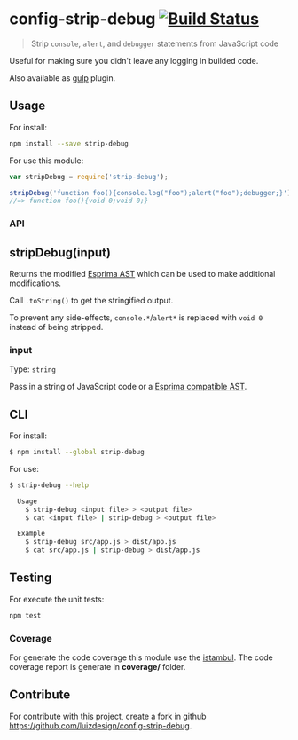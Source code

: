 # config-strip-debug [![Build Status](https://travis-ci.org/luizdesign/config-strip-debug.svg?branch=master)](https://travis-ci.org/luizdesign/config-strip-debug)

> Strip `console`, `alert`, and `debugger` statements from JavaScript code

Useful for making sure you didn't leave any logging in builded code.

Also available as [gulp](https://github.com/luizdesign/gulp-config-strip-debug) plugin.


## Usage

For install:
```sh
npm install --save strip-debug
```

For use this module:
```js
var stripDebug = require('strip-debug');

stripDebug('function foo(){console.log("foo");alert("foo");debugger;}').toString();
//=> function foo(){void 0;void 0;}
```


### API

## stripDebug(input)

Returns the modified [Esprima AST](http://esprima.org) which can be used to make additional modifications.

Call `.toString()` to get the stringified output.

To prevent any side-effects, `console.*`/`alert*` is replaced with `void 0` instead of being stripped.

### input

Type: `string`

Pass in a string of JavaScript code or a [Esprima compatible AST](http://esprima.org).


## CLI

For install:
```sh
$ npm install --global strip-debug
```

For use:
```sh
$ strip-debug --help

  Usage
    $ strip-debug <input file> > <output file>
    $ cat <input file> | strip-debug > <output file>

  Example
    $ strip-debug src/app.js > dist/app.js
    $ cat src/app.js | strip-debug > dist/app.js
```

## Testing
For execute the unit tests:
```sh
npm test
```

### Coverage
For generate the code coverage this module use the [istambul](http://gotwarlost.github.io/istanbul/). The code coverage report is generate in **coverage/** folder.

## Contribute
For contribute with this project, create a fork in github https://github.com/luizdesign/config-strip-debug.
